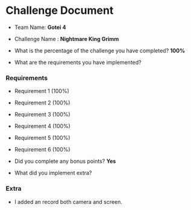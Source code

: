 # Challenge Document

- Team Name: **Gotei 4**
- Challenge Name : **Nightmare King Grimm**

- What is the percentage of the challenge you have completed? **100%**

- What are the requirements you have implemented?

### Requirements

- Requirement 1 (100%)
- Requirement 2 (100%)
- Requirement 3 (100%)
- Requirement 4 (100%)
- Requirement 5 (100%)
- Requirement 6 (100%)

- Did you complete any bonus points? **Yes**

- What did you implement extra?

### Extra

- I added an record both camera and screen.
